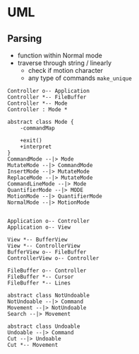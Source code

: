 # UML

## Parsing
- function within Normal mode
- traverse through string / linearly
    - check if motion character
    - any type of commands `make_unique`

```plantuml
Controller o-- Application
Controller *-- FileBuffer
Controller *-- Mode
Controller : Mode *

abstract class Mode {
    -commandMap

    +exit()
    +interpret
}
CommandMode --|> Mode
MutateMode --|> CommandMode
InsertMode --|> MutateMode
ReplaceMode --|> MutateMode
CommandLineMode --|> Mode
QuantifierMode --|> MODE
MotionMode --|> QuantifierMode
NormalMode --|> MotionMode


Application o-- Controller
Application o-- View

View *-- BufferView
View *-- ControllerView
BufferView o-- FileBuffer
ControllerView o-- Controller

FileBuffer o-- Controller
FileBuffer *-- Cursor
FileBuffer *-- Lines

abstract class NotUndoable
NotUndoable --|> Command
Movement --|> NotUndoable
Search --|> Movement

abstract class Undoable
Undoable --|> Command
Cut --|> Undoable
Cut *-- Movement
```
